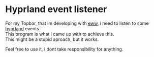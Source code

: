 # Hyprland event listener
For my Topbar, that im developing with [eww](https://github.com/elkowar/eww), i need to listen to some [hyprland](https://hyprland.org/) events.  
This program is what i came up with to achieve this.  
This might be a stupid aproach, but it works.

Feel free to use it, i dont take responsibility for anything.
